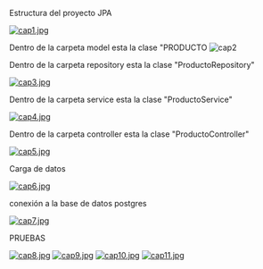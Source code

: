 Estructura del proyecto JPA

[![cap1.jpg](https://i.postimg.cc/PJ6XgtkW/cap1.jpg)](https://postimg.cc/JHkCJC00)

Dentro de la carpeta model esta la clase "PRODUCTO
![cap2](https://github.com/user-attachments/assets/105e72b9-cf71-4922-ab60-8e2a8ec05788)

Dentro de la carpeta repository esta la clase "ProductoRepository"

[![cap3.jpg](https://i.postimg.cc/TPwHYfm7/cap3.jpg)](https://postimg.cc/XrRgsMsd)

Dentro de la carpeta service esta la clase "ProductoService"

[![cap4.jpg](https://i.postimg.cc/MK1Gd8nF/cap4.jpg)](https://postimg.cc/1f5P32cG)

Dentro de la carpeta controller esta la clase "ProductoController"

[![cap5.jpg](https://i.postimg.cc/HLw4gNvZ/cap5.jpg)](https://postimg.cc/jWjJ6MbP)

Carga de datos

[![cap6.jpg](https://i.postimg.cc/zD7bTgcc/cap6.jpg)](https://postimg.cc/V5Sk8d1q)

conexión a la base de datos postgres

[![cap7.jpg](https://i.postimg.cc/y8H856tZ/cap7.jpg)](https://postimg.cc/Mv9wfwW6)

PRUEBAS

[![cap8.jpg](https://i.postimg.cc/xjv750v7/cap8.jpg)](https://postimg.cc/jCjZdYkQ)
[![cap9.jpg](https://i.postimg.cc/mgj1yFkD/cap9.jpg)](https://postimg.cc/fV3bwyxn)
[![cap10.jpg](https://i.postimg.cc/gky3gHKy/cap10.jpg)](https://postimg.cc/ZCR9R320)
[![cap11.jpg](https://i.postimg.cc/FR5h73Jz/cap11.jpg)](https://postimg.cc/1gHkdgB1)
